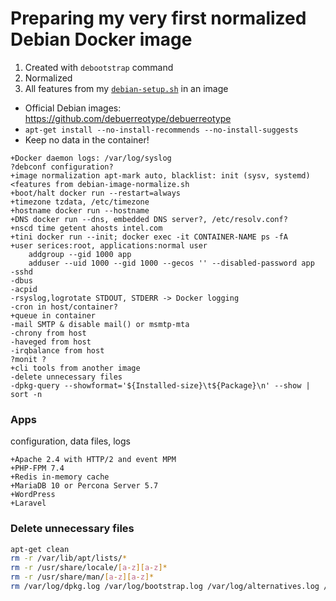 # Preparing my very first normalized Debian Docker image

1. Created with `debootstrap` command
2. Normalized
3. All features from my [`debian-setup.sh`](https://github.com/szepeviktor/debian-server-tools/blob/master/debian-setup/debian-setup.sh) in an image


- Official Debian images: https://github.com/debuerreotype/debuerreotype
- `apt-get install --no-install-recommends --no-install-suggests`
- Keep no data in the container!

```
+Docker daemon logs: /var/log/syslog
?debconf configuration?
+image normalization apt-mark auto, blacklist: init (sysv, systemd) <features from debian-image-normalize.sh
+boot/halt docker run --restart=always
+timezone tzdata, /etc/timezone
+hostname docker run --hostname
+DNS docker run --dns, embedded DNS server?, /etc/resolv.conf?
+nscd time getent ahosts intel.com
+tini docker run --init; docker exec -it CONTAINER-NAME ps -fA
+user serices:root, applications:normal user
    addgroup --gid 1000 app
    adduser --uid 1000 --gid 1000 --gecos '' --disabled-password app
-sshd
-dbus
-acpid
-rsyslog,logrotate STDOUT, STDERR -> Docker logging
-cron in host/container?
+queue in container
-mail SMTP & disable mail() or msmtp-mta
-chrony from host
-haveged from host
-irqbalance from host
?monit ?
+cli tools from another image
-delete unnecessary files
-dpkg-query --showformat='${Installed-size}\t${Package}\n' --show | sort -n
```

### Apps

configuration, data files, logs

```
+Apache 2.4 with HTTP/2 and event MPM
+PHP-FPM 7.4
+Redis in-memory cache
+MariaDB 10 or Percona Server 5.7
+WordPress
+Laravel
```

### Delete unnecessary files

```bash
apt-get clean
rm -r /var/lib/apt/lists/*
rm -r /usr/share/locale/[a-z][a-z]*
rm -r /usr/share/man/[a-z][a-z]*
rm /var/log/dpkg.log /var/log/bootstrap.log /var/log/alternatives.log /var/cache/ldconfig/aux-cache
```

